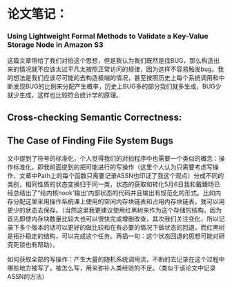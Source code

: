 # 论文笔记：

### Using Lightweight Formal Methods to Validate a Key-Value Storage Node in Amazon S3

这篇文章带给了我们对拍这个思想，但是我认为我们既然是找BUG，那么构造出来的情况就不应该太过平凡太按照正常访问的规律，因为这样不容易触发bug。我的想法是我们应该尽可能的去构造极端的情况，甚至按照历史上每个系统调用和中断发现BUG的比例来分配产生概率，历史上BUG多的部分我们就多生成，BUG少就少生成，这样也比较符合统计学的原理。

## Cross-checking Semantic Correctness:

## The Case of Finding File System Bugs

文中提到了符号的标准化，个人觉得我们的对拍程序中也需要一个类似的概念：操作标准化，即我前面提到的把可能进行的写操作（这里个人认为只需要考虑写操作，文章中Path上的每个函数只需要记录ASSN也印证了我这个观点）分成不同的类别，相同性质的状态变换归于同一类，状态的获取和转化5月6日我和戴臻旸已经总结出了“给内核hook'输出'内部状态的代码并且输出有规范化的形式。比如内存分配这里采用操作系统课上使用的空闲内存块链表和占用内存块链表，就可以用更少的状态去保存。（当然这里我更建议使用红黑树来作为这个存储的结构，因为首先即使内存块数量比较大也可以很快完成增删改查，其次我们关注变化，所以记录下多个版本的话可以更好的做比较和在有必要的情况下做状态的回退，而红黑树是拓扑稳定的结构，可以完成这个任务。再插一句：这个状态回退的思想可能对研究死锁也有帮助）。

如何获取全部的写操作：产生大量的随机系统调用流，不断的去记录在这个过程中哪些地方被写了，被怎么写，用来弥补人类经验的不足。（类似于该论文中记录ASSN的方法）